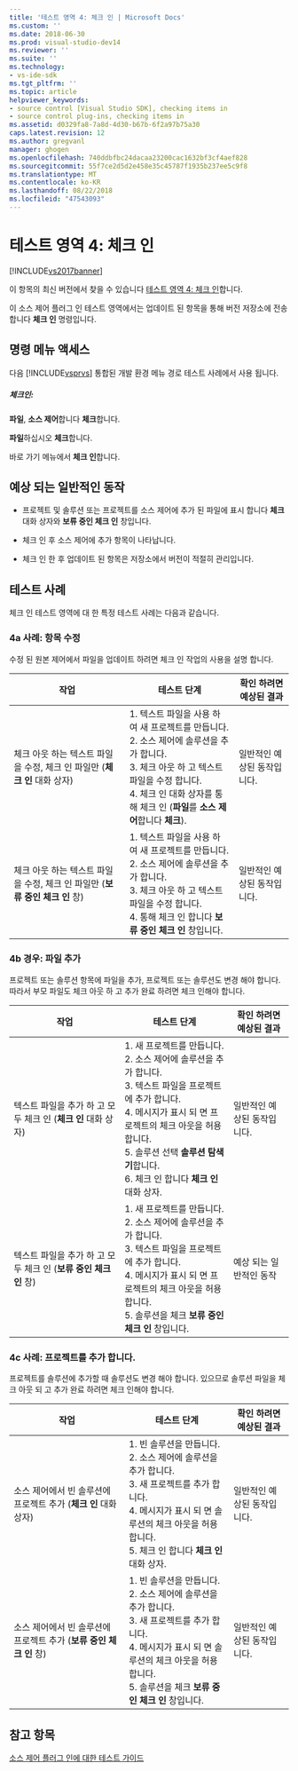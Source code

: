 ```yaml
---
title: '테스트 영역 4: 체크 인 | Microsoft Docs'
ms.custom: ''
ms.date: 2018-06-30
ms.prod: visual-studio-dev14
ms.reviewer: ''
ms.suite: ''
ms.technology:
- vs-ide-sdk
ms.tgt_pltfrm: ''
ms.topic: article
helpviewer_keywords:
- source control [Visual Studio SDK], checking items in
- source control plug-ins, checking items in
ms.assetid: d0329fa8-7a8d-4d30-b67b-6f2a97b75a30
caps.latest.revision: 12
ms.author: gregvanl
manager: ghogen
ms.openlocfilehash: 740ddbfbc24dacaa23200cac1632bf3cf4aef828
ms.sourcegitcommit: 55f7ce2d5d2e458e35c45787f1935b237ee5c9f8
ms.translationtype: MT
ms.contentlocale: ko-KR
ms.lasthandoff: 08/22/2018
ms.locfileid: "47543093"
---
```

# <a name="test-area-4-check-in"></a>테스트 영역 4: 체크 인
[!INCLUDE[vs2017banner](../../includes/vs2017banner.md)]

이 항목의 최신 버전에서 찾을 수 있습니다 [테스트 영역 4: 체크 인](https://docs.microsoft.com/visualstudio/extensibility/internals/test-area-4-check-in)합니다.  
  
이 소스 제어 플러그 인 테스트 영역에서는 업데이트 된 항목을 통해 버전 저장소에 전송 합니다 **체크 인** 명령입니다.  
  
## <a name="command-menu-access"></a>명령 메뉴 액세스  
 다음 [!INCLUDE[vsprvs](../../includes/vsprvs-md.md)] 통합된 개발 환경 메뉴 경로 테스트 사례에서 사용 됩니다.  
  
##### <a name="check-in"></a>체크인:  
 **파일**, **소스 제어**합니다 **체크**합니다.  
  
 **파일**하십시오 **체크**합니다.  
  
 바로 가기 메뉴에서 **체크 인**합니다.  
  
## <a name="common-expected-behavior"></a>예상 되는 일반적인 동작  
  
-   프로젝트 및 솔루션 또는 프로젝트를 소스 제어에 추가 된 파일에 표시 합니다 **체크** 대화 상자와 **보류 중인 체크 인** 창입니다.  
  
-   체크 인 후 소스 제어에 추가 항목이 나타납니다.  
  
-   체크 인 한 후 업데이트 된 항목은 저장소에서 버전이 적절히 관리입니다.  
  
## <a name="test-cases"></a>테스트 사례  
 체크 인 테스트 영역에 대 한 특정 테스트 사례는 다음과 같습니다.  
  
### <a name="case-4a-modified-items"></a>4a 사례: 항목 수정  
 수정 된 원본 제어에서 파일을 업데이트 하려면 체크 인 작업의 사용을 설명 합니다.  
  
|작업|테스트 단계|확인 하려면 예상된 결과|  
|------------|----------------|--------------------------------|  
|체크 아웃 하는 텍스트 파일을 수정, 체크 인 파일만 (**체크 인** 대화 상자)|1.  텍스트 파일을 사용 하 여 새 프로젝트를 만듭니다.<br />2.  소스 제어에 솔루션을 추가 합니다.<br />3.  체크 아웃 하 고 텍스트 파일을 수정 합니다.<br />4.  체크 인 대화 상자를 통해 체크 인 (**파일**를 **소스 제어**합니다 **체크**).|일반적인 예상된 동작입니다.|  
|체크 아웃 하는 텍스트 파일을 수정, 체크 인 파일만 (**보류 중인 체크 인** 창)|1.  텍스트 파일을 사용 하 여 새 프로젝트를 만듭니다.<br />2.  소스 제어에 솔루션을 추가 합니다.<br />3.  체크 아웃 하 고 텍스트 파일을 수정 합니다.<br />4.  통해 체크 인 합니다 **보류 중인 체크 인** 창입니다.|일반적인 예상된 동작입니다.|  
  
### <a name="case-4b-adding-files"></a>4b 경우: 파일 추가  
 프로젝트 또는 솔루션 항목에 파일을 추가, 프로젝트 또는 솔루션도 변경 해야 합니다. 따라서 부모 파일도 체크 아웃 하 고 추가 완료 하려면 체크 인해야 합니다.  
  
|작업|테스트 단계|확인 하려면 예상된 결과|  
|------------|----------------|--------------------------------|  
|텍스트 파일을 추가 하 고 모두 체크 인 (**체크 인** 대화 상자)|1.  새 프로젝트를 만듭니다.<br />2.  소스 제어에 솔루션을 추가 합니다.<br />3.  텍스트 파일을 프로젝트에 추가 합니다.<br />4.  메시지가 표시 되 면 프로젝트의 체크 아웃을 허용 합니다.<br />5.  솔루션 선택 **솔루션 탐색기**합니다.<br />6.  체크 인 합니다 **체크 인** 대화 상자.|일반적인 예상된 동작입니다.|  
|텍스트 파일을 추가 하 고 모두 체크 인 (**보류 중인 체크 인** 창)|1.  새 프로젝트를 만듭니다.<br />2.  소스 제어에 솔루션을 추가 합니다.<br />3.  텍스트 파일을 프로젝트에 추가 합니다.<br />4.  메시지가 표시 되 면 프로젝트의 체크 아웃을 허용 합니다.<br />5.  솔루션을 체크 **보류 중인 체크 인** 창입니다.|예상 되는 일반적인 동작|  
  
### <a name="case-4c-adding-projects"></a>4c 사례: 프로젝트를 추가 합니다.  
 프로젝트를 솔루션에 추가할 때 솔루션도 변경 해야 합니다. 있으므로 솔루션 파일을 체크 아웃 되 고 추가 완료 하려면 체크 인해야 합니다.  
  
|작업|테스트 단계|확인 하려면 예상된 결과|  
|------------|----------------|--------------------------------|  
|소스 제어에서 빈 솔루션에 프로젝트 추가 (**체크 인** 대화 상자)|1.  빈 솔루션을 만듭니다.<br />2.  소스 제어에 솔루션을 추가 합니다.<br />3.  새 프로젝트를 추가 합니다.<br />4.  메시지가 표시 되 면 솔루션의 체크 아웃을 허용 합니다.<br />5.  체크 인 합니다 **체크 인** 대화 상자.|일반적인 예상된 동작입니다.|  
|소스 제어에서 빈 솔루션에 프로젝트 추가 (**보류 중인 체크 인** 창)|1.  빈 솔루션을 만듭니다.<br />2.  소스 제어에 솔루션을 추가 합니다.<br />3.  새 프로젝트를 추가 합니다.<br />4.  메시지가 표시 되 면 솔루션의 체크 아웃을 허용 합니다.<br />5.  솔루션을 체크 **보류 중인 체크 인** 창입니다.|일반적인 예상된 동작입니다.|  
  
## <a name="see-also"></a>참고 항목  
 [소스 제어 플러그 인에 대한 테스트 가이드](../../extensibility/internals/test-guide-for-source-control-plug-ins.md)

